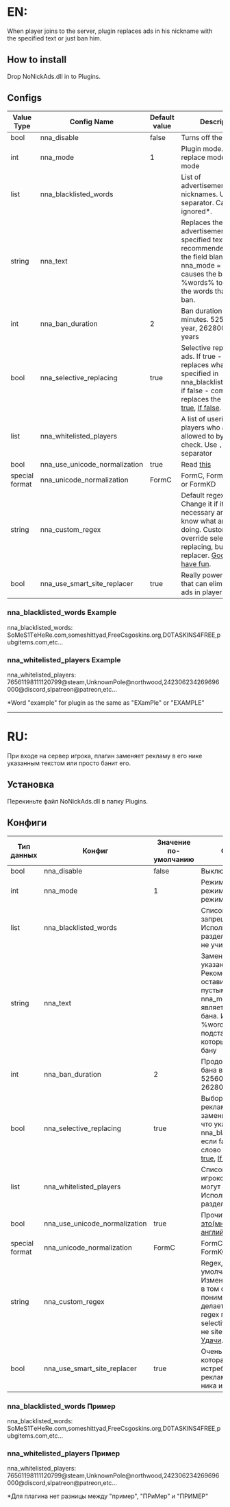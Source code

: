 # EN:
When player joins to the server, plugin replaces ads in his nickname with the specified text or just ban him.

## How to install
Drop NoNickAds.dll in to Plugins.

## Configs
Value Type|Config Name|Default value|Description|Variables|
----------|-------------|-----------|-----------|---------|
bool|nna_disable|false|Turns off the plugin
int|nna_mode|1|Plugin mode. 1 — replace mode, 2 — ban mode|
list|nna_blacklisted_words||List of advertisements/banned nicknames. Use `,` as separator. Case are ignored*.|
string|nna_text||Replaces the advertisement with the specified text. It's recommended to leave the field blank. If nna_mode = 2, it causes the ban. Use %words% to substitute the words that caused ban. |%words%
int|nna_ban_duration|2|Ban duration in minutes. 525600 — 1 year, 26280000 — 50 years|
bool|nna_selective_replacing|true|Selective replacing of ads. If true - only replaces what is specified in nna_blacklisted_words, if false - completely replaces the word. [If true](https://cdn.discordapp.com/attachments/595913512065171467/640550217808085002/unknown1.png), [If false](https://cdn.discordapp.com/attachments/595913512065171467/640550223730442260/unknown2.png).|
list|nna_whitelisted_players||A list of userid of players who are allowed to bypass the check. Use `,` as separator|
bool|nna_use_unicode_normalization|true|Read [this](https://unicode.org/reports/tr15/)|
special format|nna_unicode_normalization|FormC|FormC, FormD, FormKC or FormKD|
string|nna_custom_regex||Default regex not bad. Сhange it if it's really necessary and you know what are you doing. Custom regex override selective replacing, but not site replacer. [Good luck, have fun](https://docs.microsoft.com/en-us/dotnet/standard/base-types/regular-expression-language-quick-reference).|{word}
bool|nna_use_smart_site_replacer|true|Really powerful thing that can eliminate site ads in player's nick.|

### nna_blacklisted_words Example
nna_blacklisted_words: SoMеS1TеHeRe.com,someshittyad,FrеeCsgоskins.org,D0TАSKINS4FRЕE,pubgitеms.com,etc...

### nna_whitelisted_players Example
nna_whitelisted_players: 76561198111120799@steam,UnknownPole@northwood,242306234269696000@discord,slpatreon@patreon,etc...

*Word "example" for plugin as the same as "EXamPle" or "EXAMPLE"

***

# RU:
При входе на сервер игрока, плагин заменяет рекламу в его нике указанным текстом или просто банит его.

## Установка
Перекиньте файл NoNickAds.dll в папку Plugins.

## Конфиги
Тип данных|Конфиг|Значение по-умолчанию|Описание|Переменные|
----------|------|---------------------|--------|----------|
bool|nna_disable|false|Выключает плагин
int|nna_mode|1|Режим плагина. 1 — режим замены, 2 — режим бана|
list|nna_blacklisted_words||Список рекламы/запрещённых ников. Используйте `,` как разделитель. Регистр не учитывается*.|
string|nna_text||Заменяет рекламу указанным текстом. Рекомендуется оставить поле пустым. Если nna_mode = 2, то является причиной бана. Используйте %words%, чтобы подставить слова, которые привели к бану|%words%
int|nna_ban_duration|2|Продолжительность бана в минутах. 525600 — 1 год, 26280000 — 50 лет.|
bool|nna_selective_replacing|true|Выборочная замена рекламы. Если true - заменяет только то, что указано в nna_blacklisted_words, если false - заменяет слово полностью. [If true](https://cdn.discordapp.com/attachments/595913512065171467/640550217808085002/unknown1.png), [If false](https://cdn.discordapp.com/attachments/595913512065171467/640550223730442260/unknown2.png).|
list|nna_whitelisted_players||Список userid игроков, которые могут обойти плагин. Используйте `,` как разделитель.|
bool|nna_use_unicode_normalization|true|Прочитайте [вот это(многабукаф на английском)](https://unicode.org/reports/tr15/)|
special format|nna_unicode_normalization|FormC|FormC, FormD, FormKC или FormKD|
string|nna_custom_regex||Regex, что стоит по-умолчанию, неплох. Изменяйте его только в том случае, если вы понимаете, что делаете. Кастомный regex перекрывает selective replacing, но не site replacer. [Удачи](https://docs.microsoft.com/ru-ru/dotnet/standard/base-types/regular-expression-language-quick-reference).|{word}
bool|nna_use_smart_site_replacer|true|Очень мощная штука, которая способна истребить всю рекламу сайтов из ника игрока.|

### nna_blacklisted_words Пример
nna_blacklisted_words: SoMеS1TеHeRe.com,someshittyad,FrеeCsgоskins.org,D0TАSKINS4FRЕE,pubgitеms.com,etc...

### nna_whitelisted_players Пример
nna_whitelisted_players: 76561198111120799@steam,UnknownPole@northwood,242306234269696000@discord,slpatreon@patreon,etc...

*Для плагина нет разницы между "пример", "ПРиМер" и "ПРИМЕР"
